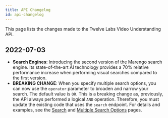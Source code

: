 ```yaml
---
title: API Changelog
id: api-changelog
---
```


This page lists the changes made to the Twelve Labs Video Understanding API.

## 2022-07-03

- **Search Engines**: Introducing the second version of the Marengo search engine. Its state-of-the-art AI technology provides a 70% relative performance increase when performing visual searches compared to the first version.
- **BREAKING CHANGE**: When you specify multiple search options, you can now use the `operator` parameter to broaden and narrow your search. The default value is `OR`. This is a breaking change as, previously, the API always performed a logical `AND` operation. Therefore, you must update the existing code that uses the `search` endpoint.
For details and examples, see the [Search](/api-reference/search) and [Multiple Search Options](/guides/performing-searches/multiple-search-options) pages.